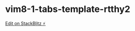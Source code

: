 # vim8-1-tabs-template-rtthy2

[Edit on StackBlitz ⚡️](https://stackblitz.com/edit/vim8-1-tabs-template-rtthy2)